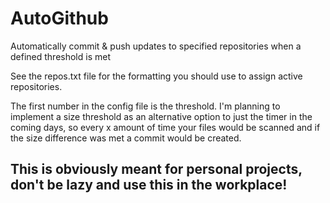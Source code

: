 # AutoGithub
Automatically commit &amp; push updates to specified repositories when a defined threshold is met

See the repos.txt file for the formatting you should use to assign active repositories.

The first number in the config file is the threshold. I'm planning to implement a size threshold as an alternative option to just the timer
in the coming days, so every x amount of time your files would be scanned and if the size difference was met a commit would be created.

## This is obviously meant for personal projects, don't be lazy and use this in the workplace!

